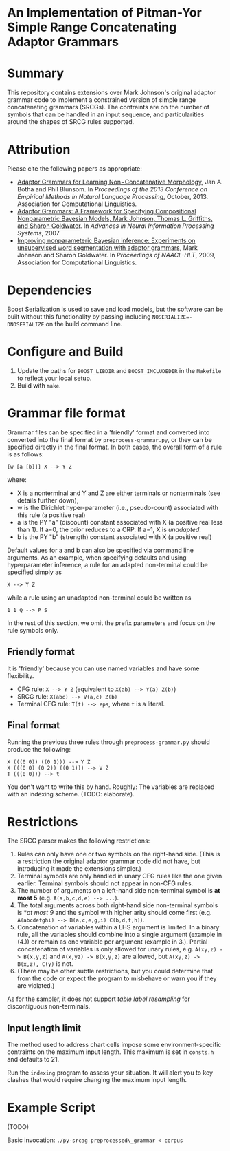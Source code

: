 # An Implementation of Pitman-Yor Simple Range Concatenating Adaptor Grammars

# Summary
This repository contains extensions over Mark Johnson's original adaptor
grammar code to implement a constrained version of simple range concatenating
grammars (SRCGs). The contraints are on the number of symbols that can be
handled in an input sequence, and particularities around the shapes of SRCG
rules supported.

# Attribution
Please cite the following papers as appropriate:
* [Adaptor Grammars for Learning Non−Concatenative Morphology](http://aclweb.org/anthology//D/D13/D13-1034.pdf), Jan A. Botha and Phil Blunsom.  In *Proceedings of the 2013 Conference on Empirical Methods in Natural Language Processing*, October, 2013. Association for Computational Linguistics.
* [Adaptor Grammars: A Framework for Specifying Compositional Nonparametric Bayesian Models,
Mark Johnson, Thomas L. Griffiths, and Sharon Goldwater](http://papers.nips.cc/paper/3101-adaptor-grammars-a-framework-for-specifying-compositional-nonparametric-bayesian-models.pdf). In *Advances in Neural Information Processing Systems*, 2007
* [Improving nonparameteric Bayesian inference: Experiments on unsupervised word segmentation with adaptor grammars](http://www.aclweb.org/anthology/N09-1036), Mark Johnson and Sharon Goldwater. In *Proceedings of NAACL-HLT*, 2009, Association for Computational Linguistics.

# Dependencies
Boost Serialization is used to save and load models, but the software can be
built without this functionality by passing including
`NOSERIALIZE=-DNOSERIALIZE` on the build command line.

# Configure and Build
1. Update the paths for `BOOST_LIBDIR` and `BOOST_INCLUDEDIR` in the `Makefile`
   to reflect your local setup.
2. Build with `make`.

# Grammar file format
Grammar files can be specified in a 'friendly' format and converted into
converted into the final format by `preprocess-grammar.py`, or they can be specified directly in the final format.
In both cases, the overall form of a rule is as follows:
```
[w [a [b]]] X --> Y Z
```
where:
* X is a nonterminal and Y and Z are either terminals or nonterminals (see details further down),
* w is the Dirichlet hyper-parameter (i.e., pseudo-count) associated with this rule (a positive real)
* a is the PY "a" (discount) constant associated with X (a positive real less than 1). If a=0, the prior reduces to a CRP. If a=1, X is *unadapted*.
* b is the PY "b" (strength) constant associated with X (a positive real)

Default values for a and b can also be specified via command line arguments. As
an example, when specifying defaults and using hyperparameter inference, a rule
for an adapted non-terminal could be specified simply as
```
X --> Y Z
```
while a rule using an unadapted non-terminal could be written as
```
1 1 Q --> P S
```
In the rest of this section, we omit the prefix parameters and focus on the rule symbols only.

## Friendly format
It is 'friendly' because you can use named variables and have some flexibility.
* CFG rule: `X --> Y Z` (equivalent to `X(ab) --> Y(a) Z(b)`)
* SRCG rule: `X(abc) --> V(a,c) Z(b)`
* Terminal CFG rule: `T(t) --> eps`, where `t` is a literal.

## Final format
Running the previous three rules through `preprocess-grammar.py` should produce the following:
```
X (((0 0)) ((0 1))) --> Y Z
X (((0 0) (0 2)) ((0 1))) --> V Z 
T (((0 0))) --> t 
```
You don't want to write this by hand. Roughly: The variables are replaced with an indexing scheme. (TODO: elaborate).

# Restrictions
The SRCG parser makes the following restrictions:
1. Rules can only have one or two symbols on the right-hand side. (This is a
  restriction the original adaptor grammar code did not have, but introducing
  it made the extensions simpler.)
2. Terminal symbols are only handled in unary CFG rules like the one given
  earlier. Terminal symbols should not appear in non-CFG rules.
3. The number of arguments on a left-hand side non-terminal symbol is **at most 5** (e.g.
  `A(a,b,c,d,e) --> ...`).
4. The total arguments across both right-hand side non-terminal symbols is **at most 9* and the symbol with higher arity should come first (e.g. `A(abcdefghi) --> B(a,c,e,g,i) C(b,d,f,h)`).
5. Concatenation of variables within a LHS argument is limited. In a binary
   rule, all the variables should combine into a single argument (example in
   (4.)) or remain as one variable per argument (example in 3.). Partial
   concatenation of variables is only allowed for unary rules, e.g.
   `A(xy,z) -> B(x,y,z)` and `A(x,yz) -> B(x,y,z)` are allowed,
   but `A(xy,z) -> B(x,z), C(y)` is not.
6. (There may be other subtle restrictions, but you could determine that from
   the code or expect the program to misbehave or warn you if they are violated.)

As for the sampler, it does not support *table label resampling* for discontiguous non-terminals.

## Input length limit
The method used to address chart cells impose some environment-specific contraints on the maximum input length. This maximum is set in `consts.h` and defaults to 21.

Run the `indexing` program to assess your situation. It will alert you to key clashes that would require changing the maximum input length.

# Example Script
(TODO)

Basic invocation: `./py-srcag preprocessed\_grammar < corpus`

